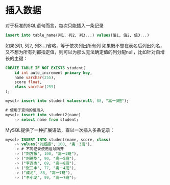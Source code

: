 # 插入数据

对于标准的SQL语句而言，每次只能插入一条记录

```sql
insert into table_name(列1, 列2, 列3...) values(值1, 值2, 值3...)
```

如果(列1, 列2, 列3...)省略，等于依次列出所有列
如果既不想在表名后列出列名，又不想为所有列都指定值，则可以为那么无法确定值的列分配null，比如针对自增长的主键：

```sql
CREATE TABLE IF NOT EXISTS student(
	id int auto_increment primary key,
	name varchar(255),
	score float,
	class varchar(255)
);

mysql> insert into student values(null, 88, "高一3班");
```

```sql
# 使用子查询的值插入
mysql> insert into student2(name)
    -> select name from student;
```

MySQL提供了一种扩展语法，查以一次插入多条记录：

```sql
mysql> INSERT INTO student(name, score, class) 
    -> values("刘威振", 100, "高一3班"),
    -> # 不同记录使用逗号隔开
    -> ("刘方振", 100, "高一2班"),
    -> ("刘德华", 90, "高一5班"),
    -> ("李连杰", 69, "高一8班"),
    -> ("张三丰", 77, "高一4班"),
    -> ("成龙", 88, "高一7班"),
    -> ("李小龙", 99, "高一7班");
```


